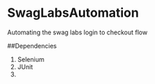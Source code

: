 # SwagLabsAutomation
Automating the swag labs login to checkout flow

##Dependencies
1. Selenium
2. JUnit
3. 
